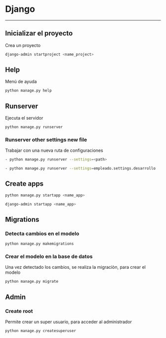 # Django
---

## Inicializar el proyecto
Crea un proyecto
```sh
django-admin startproject <name_project>
```

## Help
Menú de ayuda
```sh
python manage.py help
```

## Runserver
Ejecuta el servidor
```sh
python manage.py runserver
```

### Runserver other settings new file
Trabajar con una nueva ruta de configuraciones
```sh
- python manage.py runserver --settings=<path>

- python manage.py runserver --settings=empleado.settings.desarrollo

```

## Create apps
```sh
python manage.py startapp <name_app>

django-admin startapp <name_app>
```

## Migrations
### Detecta cambios en el modelo
```sh
python manage.py makemigrations
```
### Crear el modelo en la base de datos
Una vez detectado los cambios, se realiza la migraciòn, para crear el modelo
```sh
python manage.py migrate
```

## Admin
### Create root
Permite crear un super usuario, para acceder al administrador
```sh
python manage.py createsuperuser
```
